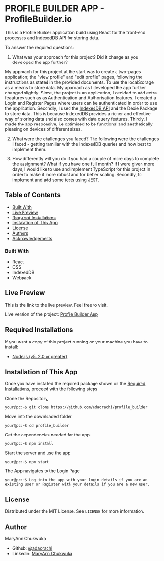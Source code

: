 # PROFILE BUILDER APP - ProfileBuilder.io

This is a Profile Builder application build using React for the front-end processes and IndexedDB API for storing data. 

To answer the required questions:

1. What was your approach for this project? Did it change as you developed the app further?

My approach for this project at the start was to create a two-pages application; the "view profile" and "edit profile" pages, following the instructions as stated in the provided documents. To use the localStorage as a means to store data.
My approach as I developed the app further changed slightly. Since, the project is an application, I decided to add extra feaatures such as as Authentication and Authorisation features. I created a Login and Register Pages where users can be authenticated in order to use the application. Secondly, I used the [IndexedDB API](https://developer.mozilla.org/en-US/docs/Web/API/IndexedDB_API) and the Dexie Package to store data. This is because IndexedDB provides a richer and effective way of storing data and also comes with data query features. Thirdly, I made the app responsive, i.e optimised to be functional and aesthetically pleasing on devices of different sizes.

2. What were the challenges you faced?
The following were the challenges I faced - getting familiar with the IndexedDB queries and how best to implement them. 

3. How differently will you do if you had a couple of more days to complete the assignment? What if you have one full month?
If I were given more days, I would like to use and implement TypeScript for this project in order to make it more robust and for better scaling. Secondly, to implement and add some tests using JEST.


## Table of Contents

* [Built With](#built-with)
* [Live Preview](#live-preview)
* [Required Installations](#required-installations)
* [Instalation of This App](#instalation)
* [License](#license)
* [Authors](#authors)
* [Acknowledgements](#acknowledgements)


### Built With

*   React
*   CSS
*   IndexedDB
*   Webpack

<!-- LIVE PREVIEW -->
## Live Preview

This is the link to the live preview. Feel free to visit.<br>

Live version of the project: [Profile Builder App](https://profilebuilder.netlify.app/)<br>


<!-- REQUIRED INSTALLATION -->
## Required Installations

<p>If you want a copy of this project running on your machine you have to install:</p>

* <a href="https://nodejs.org/en/">Node.js (v5. 2.0 or greater)</a>

<!-- INSTALLATION -->
## Installation of This App

Once you have installed the required package shown on the [Required Installations](#required-installations), proceed with the following steps

Clone the Repository,

```Shell
your@pc:~$ git clone https://github.com/adaorachi/profile_builder
```

Move into the downloaded folder

```Shell
your@pc:~$ cd profile_builder
```

Get the dependencies needed for the app

```Shell
your@pc:~$ npm install
```

Start the server and use the app

```Shell
your@pc:~$ npm start
```

The App navigates to the Login Page

```Shell
your@pc:~$ Log into the app with your login details if you are an existing user or Register with your details if you are a new user.
```

<!-- LICENSE -->
## License

Distributed under the MIT License. See `LICENSE` for more information.


<!-- CONTACT -->
## Author

 MaryAnn Chukwuka
 - Github: [@adaorachi](https://github.com/adaorachi)
 - Linkedin: [MaryAnn Chukwuka](https://www.linkedin.com/in/adaorachi/)

